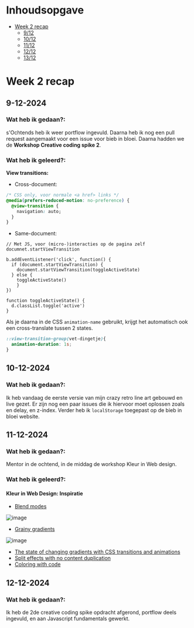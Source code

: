 # Inhoudsopgave

- [Week 2 recap](#week-2-recap)
  - [9/12](#9-12-2024)
  - [10/12](#10-12-2024)
  - [11/12](#11-12-2024)
  - [12/12](#12-12-2024)
  - [13/12](#13-12-2024)

# Week 2 recap

## 9-12-2024

### Wat heb ik gedaan?:

s'Ochtends heb ik weer portflow ingevuld. Daarna heb ik nog een pull request aangemaakt voor een issue voor bieb in bloei.
Daarna hadden we de **Workshop Creative coding spike 2**.

### Wat heb ik geleerd?:

**View transitions:**
- Cross-document:

```CSS
/* CSS only, voor normale <a href> links */
@media(prefers-reduced-motion: no-preference) {
  @view-transition {
    navigation: auto;
  }
}
```

- Same-document:
```JS
// Met JS, voor (micro-)interacties op de pagina zelf
documnet.startViewTransition
```
```JS
b.addEventListener('click', function() {
  if (document.startViewTransition) {
    document.startViewTransition(toggleActiveState)
  } else {
    toggleActiveState()
    }
})

function toggleActiveState() {
  d.classList.toggle('active')
}
```

Als je daarna in de CSS `animation-name` gebruikt, krijgt het automatisch ook een cross-translate tussen 2 states.

```CSS
::view-transition-group(vet-dingetje){
  animation-duration: 1s;
}
```

## 10-12-2024

### Wat heb ik gedaan?:

Ik heb vandaag de eerste versie van mijn crazy retro line art gebouwd en live gezet. Er zijn nog een paar issues die ik hiervoor moet oplossen zoals en delay, en z-index.
Verder heb ik `localStorage` toegepast op de bieb in bloei website.


## 11-12-2024

### Wat heb ik gedaan?:

Mentor in de ochtend, in de middag de workshop Kleur in Web design.

### Wat heb ik geleerd?:

#### Kleur in Web Design: Inspiratie
- [Blend modes](https://css-tricks.com/basics-css-blend-modes/)

![image](https://github.com/user-attachments/assets/d1f9c5c6-66d0-4fe3-94b2-35dd2c7ea58e)
- [Grainy gradients](https://css-tricks.com/grainy-gradients/)

![image](https://github.com/user-attachments/assets/d5b60de3-2145-4ce8-ad24-a8a0f272b37e)

- [The state of changing gradients with CSS transitions and animations](https://css-tricks.com/the-state-of-changing-gradients-with-css-transitions-and-animations/)
- [Split effects with no content duplication](https://frontendmasters.com/blog/split-effects-with-no-content-duplication/)
- [Coloring with code](https://tympanus.net/codrops/2021/12/07/coloring-with-code-a-programmatic-approach-to-design/)


## 12-12-2024

### Wat heb ik gedaan?:

Ik heb de 2de creative coding spike opdracht afgerond, portflow deels ingevuld, en aan Javascript fundamentals gewerkt.
